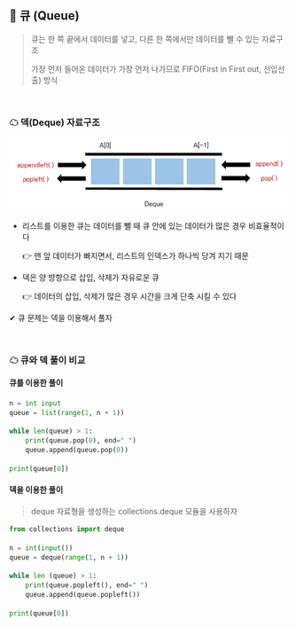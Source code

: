 ## 🧊 큐 (Queue)

> 큐는 한 쪽 끝에서 데이터를 넣고, 다른 한 쪽에서만 데이터를 뺄 수 있는 자료구조
>
> 가장 먼저 들어온 데이터가 가장 먼저 나가므로 FIFO(First in First out, 선입선출) 방식

<br>

### ☁ 덱(Deque) 자료구조

![01](README.assets/01.png)

- 리스트를 이용한 큐는 데이터를 뺄 때 큐 안에 있는 데이터가 많은 경우 비효율적이다

  👉 맨 앞 데이터가 빠지면서, 리스트의 인덱스가 하나씩 당겨 지기 때문

- 덱은 양 뱡향으로 삽입, 삭제가 자유로운 큐

  👉 데이터의 삽입, 삭제가 많은 경우 시간을 크게 단축 시킬 수 있다

✔ 큐 문제는 덱을 이용해서 풀자

<br>

### ☁ 큐와 덱 풀이 비교

#### 큐를 이용한 풀이

``` python
n = int input
queue = list(range(1, n + 1))

while len(queue) > 1:
	print(queue.pop(0), end=" ")
    queue.append(queue.pop(0))
    
print(queue[0])
```

#### 덱을 이용한 풀이

> deque 자료형을 생성하는 collections.deque 모듈을 사용하자

```python
from collections import deque

n = int(input())
queue = deque(range(1, n + 1))

while len (queue) > 1:
	print(queue.popleft(), end=" ")
	queue.append(queue.popleft())

print(queue[0])
```
